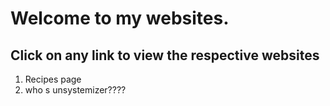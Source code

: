 # Welcome to my websites.
## Click on any link to view the respective websites

1. Recipes page
2. who s unsystemizer????